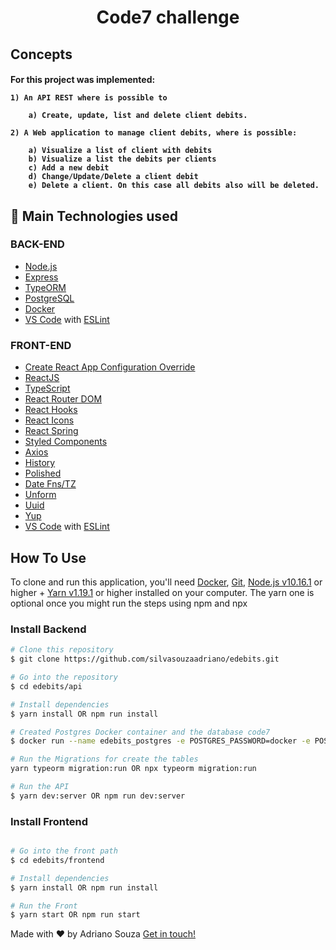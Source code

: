 <h1 align="center">
    Code7 challenge
</h1>


## Concepts

<h4>
For this project was implemented:

    1) An API REST where is possible to
    
        a) Create, update, list and delete client debits.

    2) A Web application to manage client debits, where is possible:

        a) Visualize a list of client with debits
        b) Visualize a list the debits per clients
        c) Add a new debit
        d) Change/Update/Delete a client debit
        e) Delete a client. On this case all debits also will be deleted.
</h4>


## 🚀 Main Technologies used

### BACK-END
-   [Node.js](https://nodejs.org/en/)
-   [Express](https://expressjs.com/)
-   [TypeORM](https://typeorm.io/#/)
-   [PostgreSQL](https://www.postgresql.org/)
-   [Docker](https://www.docker.com/docker-community)
-   [VS Code](https://code.visualstudio.com/) with [ESLint](https://marketplace.visualstudio.com/items?itemName=dbaeumer.vscode-eslint) 

### FRONT-END


-   [Create React App Configuration Override](https://github.com/sharegate/craco)
-   [ReactJS](https://reactjs.org/)
-   [TypeScript](https://www.typescriptlang.org/docs/handbook/react.html)
-   [React Router DOM](https://www.npmjs.com/package/react-router-dom)
-   [React Hooks](https://reactjs.org/docs/hooks-reference.html)
-   [React Icons](http://react-icons.github.io/react-icons/)
-   [React Spring](https://www.react-spring.io/)
-   [Styled Components](https://www.styled-components.com/)
-   [Axios](https://github.com/axios/axios)
-   [History](https://www.npmjs.com/package/history)
-   [Polished](https://polished.js.org/)
-   [Date Fns/TZ](https://date-fns.org/)
-   [Unform](https://github.com/Rocketseat/unform)
-   [Uuid](https://www.npmjs.com/package/uuid)
-   [Yup](https://github.com/jquense/yup)
-   [VS Code](https://code.visualstudio.com/) with [ESLint](https://marketplace.visualstudio.com/items?itemName=dbaeumer.vscode-eslint)



## How To Use

To clone and run this application, you'll need [Docker](https://docs.docker.com/),  [Git](https://git-scm.com), [Node.js v10.16.1](https://nodejs.org/en/) or higher + [Yarn v1.19.1](https://yarnpkg.com/lang/en/) or higher installed on your computer. The yarn one is optional once you might run the steps using npm and npx

### Install Backend
```bash
# Clone this repository
$ git clone https://github.com/silvasouzaadriano/edebits.git

# Go into the repository
$ cd edebits/api

# Install dependencies
$ yarn install OR npm run install

# Created Postgres Docker container and the database code7
$ docker run --name edebits_postgres -e POSTGRES_PASSWORD=docker -e POSTGRES_DB=edebits -p 5432:5432 -d postgres

# Run the Migrations for create the tables
yarn typeorm migration:run OR npx typeorm migration:run

# Run the API
$ yarn dev:server OR npm run dev:server
```

### Install Frontend
```bash

# Go into the front path
$ cd edebits/frontend

# Install dependencies
$ yarn install OR npm run install

# Run the Front
$ yarn start OR npm run start
```

Made with ♥ by Adriano Souza [Get in touch!](https://www.linkedin.com/in/adriano-souza-9b1a1b11)


